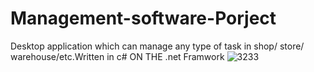 # Management-software-Porject
Desktop application which can manage any type of task in  shop/ store/ warehouse/etc.Written in c# ON THE .net Framwork
![3233](https://user-images.githubusercontent.com/49365063/151126470-921938f7-01d2-46dc-b0c6-689511b54a12.png)
